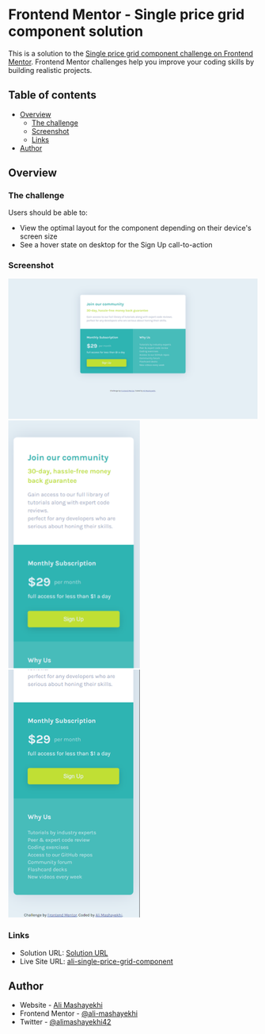 # Frontend Mentor - Single price grid component solution

This is a solution to the [Single price grid component challenge on Frontend Mentor](https://www.frontendmentor.io/challenges/single-price-grid-component-5ce41129d0ff452fec5abbbc). Frontend Mentor challenges help you improve your coding skills by building realistic projects.

## Table of contents

- [Overview](#overview)
  - [The challenge](#the-challenge)
  - [Screenshot](#screenshot)
  - [Links](#links)
- [Author](#author)

## Overview

### The challenge

Users should be able to:

- View the optimal layout for the component depending on their device's screen size
- See a hover state on desktop for the Sign Up call-to-action

### Screenshot

![](./design/Screenshot1.png)
![](./design/Screenshot2.png)
![](./design/Screenshot3.png)

### Links

- Solution URL: [Solution URL](https://www.frontendmentor.io/solutions/single-price-grid-component-using-css-grid-BoOdjmO35a)
- Live Site URL: [ali-single-price-grid-component](https://ali-single-price-grid-component.netlify.app)

## Author

- Website - [Ali Mashayekhi]()
- Frontend Mentor - [@ali-mashayekhi](https://www.frontendmentor.io/profile/ali-mashayekhi)
- Twitter - [@alimashayekhi42](https://www.twitter.com/alimashayekhi42)
